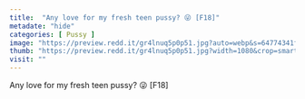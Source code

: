```yaml
---
title:  "Any love for my fresh teen pussy? 😜 [F18]"
metadate: "hide"
categories: [ Pussy ]
image: "https://preview.redd.it/gr4lnuq5p0p51.jpg?auto=webp&s=64774341fa82016c893735b35d508976ba2bdb1b"
thumb: "https://preview.redd.it/gr4lnuq5p0p51.jpg?width=1080&crop=smart&auto=webp&s=1a8d76841a202a7d5294b566441a74c22ce65ebd"
visit: ""
---
```

Any love for my fresh teen pussy? 😜 [F18]
